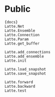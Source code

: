 # Public

    {docs}
    Latte.Net
    Latte.Ensemble
    Latte.Connection
    Latte.Param
    Latte.get_buffer

    Latte.add_connections
    Latte.add_ensemble
    Latte.init

    Latte.load_snapshot
    Latte.save_snapshot

    Latte.forward
    Latte.backward
    Latte.test
